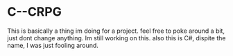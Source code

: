 # C--CRPG

This is basically a thing im doing for a project. feel free to poke around a bit, just dont change anything. Im still working on this.
also this is C#, dispite the name, I was just fooling around.
